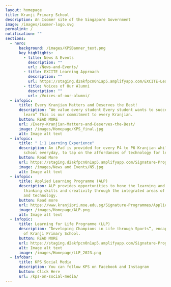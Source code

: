 ```yaml
---
layout: homepage
title: Kranji Primary School
description: An Isomer site of the Singapore Government
image: /images/isomer-logo.svg
permalink: /
notification: ""
sections:
  - hero:
      background: /images/KPSBanner_text.png
      key_highlights:
        - title: News & Events
          description: ""
          url: /News-and-Events/
        - title: EXCITE Learning Approach
          description: ""
          url: https://staging.d2akfpcn0n1ap5.amplifyapp.com/EXCITE-Learning-Approach/
        - title: Voices of Our Alumni
          description: ""
          url: /Voices-of-our-alumni/
  - infopic:
      title: Every Kranjian Matters and Deserves the Best!
      description: “We value every student Every student wants to succeed  All can
        learn” This is our commitment to every Kranjian.
      button: READ MORE
      url: /Every-Kranjian-Matters-and-Deserves-the-Best/
      image: /images/Homepage/KPS_final.jpg
      alt: Image alt text
  - infopic:
      title: " 1:1 Learning Experience"
      description: An iPad is provided for every P4 to P6 Kranjian while they are in
        school everyday, to tap on the affordances of technology for learning.
      button: Read More
      url: https://staging.d2akfpcn0n1ap5.amplifyapp.com/Signature-Programmes/1-1-Learning-Experience/
      image: /images/News and Events/N5.jpg
      alt: Image alt text
  - infopic:
      title: Applied Learning Programme (ALP)
      description: ALP provides opportunities to hone the learning and application of
        thinking skills and creativity through the integrated areas of science
        and technology.
      button: Read more
      url: https://www.kranjipri.moe.edu.sg/Signature-Programmes/Applied-Learning-Programme-ALP/
      image: /images/Homepage/ALP.png
      alt: Image alt text
  - infopic:
      title: Learning for Life Programme (LLP)
      description: “Developing Champions in Life through Sports”, encapsulates the DNA
        of Kranji Primary School.
      button: READ MORE
      url: https://staging.d2akfpcn0n1ap5.amplifyapp.com/Signature-Programmes/Learning-for-Life-Programme-LLP/
      alt: Image alt text
      image: /images/Homepage/LLP_2023.png
  - infobar:
      title: KPS Social Media
      description: You can follow KPS on Facebook and Instagram
      button: Click Here
      url: /kps-on-social-media/
---
```

